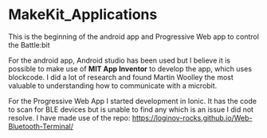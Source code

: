 # MakeKit_Applications
This is the beginning of  the android app and Progressive Web app to control the Battle:bit

For the android app, Android studio has been used but I believe it is possible to make use of **MIT App Inventor** to develop the app, which uses blockcode. I  did a lot of research and found Martin Woolley the most valuable to understanding how to communicate with a microbit.

For the Progressive Web App I started development in Ionic. It has the code to scan for BLE devices but is unable to find any which is an issue I did not resolve. I have made use of the repo: https://loginov-rocks.github.io/Web-Bluetooth-Terminal/ 


